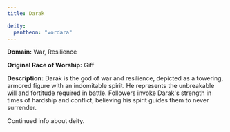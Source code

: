 ```yaml
---
title: Darak

deity: 
  pantheon: "vordara"
---
```


**Domain:** War, Resilience

**Original Race of Worship:** Giff

**Description:** Darak is the god of war and resilience, depicted as a towering, armored figure with an indomitable spirit. He represents the unbreakable will and fortitude required in battle. Followers invoke Darak's strength in times of hardship and conflict, believing his spirit guides them to never surrender.

<!--more-->

<div class="todo">Continued info about deity.</div>